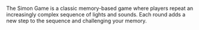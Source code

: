 #
The Simon Game is a classic memory-based game where players repeat an increasingly complex sequence of lights and sounds. Each round adds a new step to the sequence and challenging your memory.
